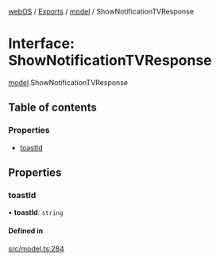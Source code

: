[webOS](../README.md) / [Exports](../modules.md) / [model](../modules/model.md) / ShowNotificationTVResponse

# Interface: ShowNotificationTVResponse

[model](../modules/model.md).ShowNotificationTVResponse

## Table of contents

### Properties

- [toastId](model.ShowNotificationTVResponse.md#toastid)

## Properties

### toastId

• **toastId**: `string`

#### Defined in

[src/model.ts:284](https://github.com/Dabolus/webos-tv/blob/77db811/src/model.ts#L284)
